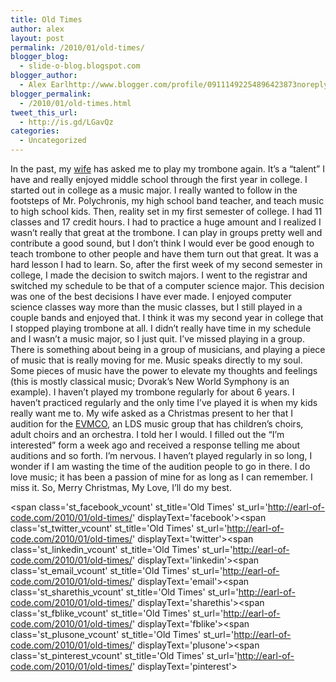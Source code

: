 ```yaml
---
title: Old Times
author: alex
layout: post
permalink: /2010/01/old-times/
blogger_blog:
  - slide-o-blog.blogspot.com
blogger_author:
  - Alex Earlhttp://www.blogger.com/profile/09111492254896423873noreply@blogger.com
blogger_permalink:
  - /2010/01/old-times.html
tweet_this_url:
  - http://is.gd/LGavQz
categories:
  - Uncategorized
---
```

In the past, my [wife][1] has asked me to play my trombone again. It&#8217;s a &#8220;talent&#8221; I have and really enjoyed middle school through the first year in college. I started out in college as a music major. I really wanted to follow in the footsteps of Mr. Polychronis, my high school band teacher, and teach music to high school kids. Then, reality set in my first semester of college. I had 11 classes and 17 credit hours. I had to practice a huge amount and I realized I wasn&#8217;t really that great at the trombone. I can play in groups pretty well and contribute a good sound, but I don&#8217;t think I would ever be good enough to teach trombone to other people and have them turn out that great. It was a hard lesson I had to learn. So, after the first week of my second semester in college, I made the decision to switch majors. I went to the registrar and switched my schedule to be that of a computer science major. This decision was one of the best decisions I have ever made. I enjoyed computer science classes way more than the music classes, but I still played in a couple bands and enjoyed that. I think it was my second year in college that I stopped playing trombone at all. I didn&#8217;t really have time in my schedule and I wasn&#8217;t a music major, so I just quit. I&#8217;ve missed playing in a group. There is something about being in a group of musicians, and playing a piece of music that is really moving for me. Music speaks directly to my soul. Some pieces of music have the power to elevate my thoughts and feelings (this is mostly classical music; Dvorak&#8217;s New World Symphony is an example). I haven&#8217;t played my trombone regularly for about 6 years. I haven&#8217;t practiced regularly and the only time I&#8217;ve played it is when my kids really want me to. My wife asked as a Christmas present to her that I audition for the [EVMCO][2], an LDS music group that has children&#8217;s choirs, adult choirs and an orchestra. I told her I would. I filled out the &#8220;I&#8217;m interested&#8221; form a week ago and received a response telling me about auditions and so forth. I&#8217;m nervous. I haven&#8217;t played regularly in so long, I wonder if I am wasting the time of the audition people to go in there. I do love music; it has been a passion of mine for as long as I can remember. I miss it. So, Merry Christmas, My Love, I&#8217;ll do my best.

<span class='st\_facebook\_vcount' st\_title='Old Times' st\_url='http://earl-of-code.com/2010/01/old-times/' displayText='facebook'></span><span class='st\_twitter\_vcount' st\_title='Old Times' st\_url='http://earl-of-code.com/2010/01/old-times/' displayText='twitter'></span><span class='st\_linkedin\_vcount' st\_title='Old Times' st\_url='http://earl-of-code.com/2010/01/old-times/' displayText='linkedin'></span><span class='st\_email\_vcount' st\_title='Old Times' st\_url='http://earl-of-code.com/2010/01/old-times/' displayText='email'></span><span class='st\_sharethis\_vcount' st\_title='Old Times' st\_url='http://earl-of-code.com/2010/01/old-times/' displayText='sharethis'></span><span class='st\_fblike\_vcount' st\_title='Old Times' st\_url='http://earl-of-code.com/2010/01/old-times/' displayText='fblike'></span><span class='st\_plusone\_vcount' st\_title='Old Times' st\_url='http://earl-of-code.com/2010/01/old-times/' displayText='plusone'></span><span class='st\_pinterest\_vcount' st\_title='Old Times' st\_url='http://earl-of-code.com/2010/01/old-times/' displayText='pinterest'></span>

 [1]: http://uniquety.blogspot.com
 [2]: http://www.evmco.org/t-mormonchoir.aspx